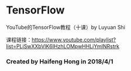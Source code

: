 # TensorFlow

YouTube的TensorFlow教程（十课）by Luyuan Shi

课程链接：https://www.youtube.com/playlist?list=PLjSwXXbVlK6IHzhLOMpwHHLjYmINRstrk

### Created by Haifeng Hong in 2018/4/1
